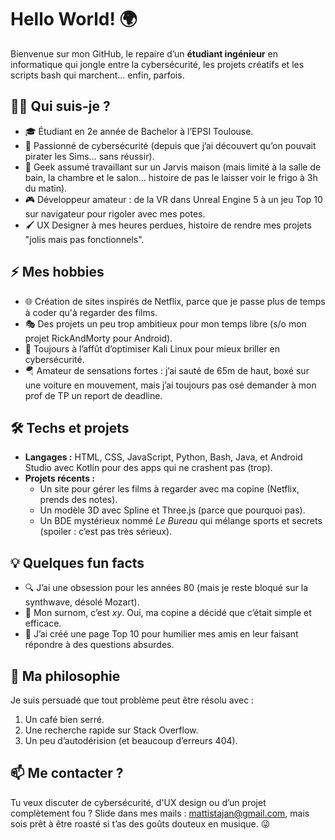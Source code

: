 # Hello World! 🌍  

Bienvenue sur mon GitHub, le repaire d’un **étudiant ingénieur** en informatique qui jongle entre la cybersécurité, les projets créatifs et les scripts bash qui marchent… enfin, parfois.  

## 🧑‍💻 **Qui suis-je ?**  
- 🎓 Étudiant en 2e année de Bachelor à l’EPSI Toulouse.  
- 🔐 Passionné de cybersécurité (depuis que j’ai découvert qu’on pouvait pirater les Sims… sans réussir).  
- 🤖 Geek assumé travaillant sur un Jarvis maison (mais limité à la salle de bain, la chambre et le salon… histoire de pas le laisser voir le frigo à 3h du matin).  
- 🎮 Développeur amateur : de la VR dans Unreal Engine 5 à un jeu Top 10 sur navigateur pour rigoler avec mes potes.  
- 🖌️ UX Designer à mes heures perdues, histoire de rendre mes projets "jolis mais pas fonctionnels".  

## ⚡ **Mes hobbies**  
- 🌐 Création de sites inspirés de Netflix, parce que je passe plus de temps à coder qu'à regarder des films.  
- 🎭 Des projets un peu trop ambitieux pour mon temps libre (s/o mon projet RickAndMorty pour Android).  
- 🥷 Toujours à l’affût d’optimiser Kali Linux pour mieux briller en cybersécurité.  
- 🪂 Amateur de sensations fortes : j’ai sauté de 65m de haut, boxé sur une voiture en mouvement, mais j’ai toujours pas osé demander à mon prof de TP un report de deadline.  

## 🛠️ **Techs et projets**  
- **Langages :** HTML, CSS, JavaScript, Python, Bash, Java, et Android Studio avec Kotlin pour des apps qui ne crashent pas (trop).  
- **Projets récents :**  
  - Un site pour gérer les films à regarder avec ma copine (Netflix, prends des notes).  
  - Un modèle 3D avec Spline et Three.js (parce que pourquoi pas).  
  - Un BDE mystérieux nommé *Le Bureau* qui mélange sports et secrets (spoiler : c’est pas très sérieux).  

## 💡 **Quelques fun facts**  
- 🔍 J’ai une obsession pour les années 80 (mais je reste bloqué sur la synthwave, désolé Mozart).  
- 💬 Mon surnom, c’est *xy*. Oui, ma copine a décidé que c’était simple et efficace.  
- 🎲 J’ai créé une page Top 10 pour humilier mes amis en leur faisant répondre à des questions absurdes.  

## 🚀 **Ma philosophie**  
Je suis persuadé que tout problème peut être résolu avec :  
1. Un café bien serré.  
2. Une recherche rapide sur Stack Overflow.  
3. Un peu d’autodérision (et beaucoup d’erreurs 404).  

## 📫 **Me contacter ?**  
Tu veux discuter de cybersécurité, d'UX design ou d’un projet complètement fou ? Slide dans mes mails : mattistajan@gmail.com,
mais sois prêt à être roasté si t’as des goûts douteux en musique. 😜  

